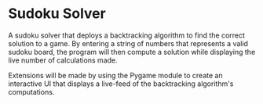 # Sudoku Solver
A sudoku solver that deploys a backtracking algorithm to find the correct solution to a game. By entering a string of numbers that represents a valid sudoku board, the program will then compute a solution while displaying the live number of calculations made.

Extensions will be made by using the Pygame module to create an interactive UI that displays a live-feed of the backtracking algorithm's computations.
